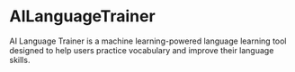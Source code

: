 # AILanguageTrainer
AI Language Trainer is a machine learning-powered language learning tool designed to help users practice vocabulary and improve their language skills.
